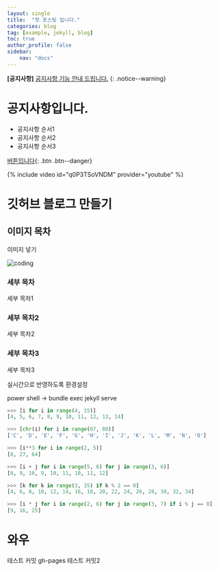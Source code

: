 ```yaml
---
layout: single
title:  "첫 포스팅 입니다."
categories: blog
tag: [example, jekyll, blog]
toc: true
author_profile: false
sidebar:
    nav: "docs"
---
```


**[공지사항]** [공지사항 기능 안내 드립니다.](https://mmistakes.github.io/minimal-mistakes/docs/quick-start-guide/)
{: .notice--warning}

<div class="notice--success">
<h1>공지사항입니다.</h1>
<ul>
    <li>공지사항 순서1</li>
    <li>공지사항 순서2</li>
    <li>공지사항 순서3</li>
</ul>
</div>

[버튼입니다](https://google.com){: .btn .btn--danger}

{% include video id="q0P3TSoVNDM" provider="youtube" %}


# 깃허브 블로그 만들기

## 이미지 목차

이미지 넣기

![coding](../images/2022-01-03-first/coding.png)

### 세부 목차

세부 목차1

### 세부 목차2

세부 목차2

### 세부 목차3

세부 목차3



실시간으로 반영하도록 환경설정 

power shell -> bundle exec jekyll serve

```python
>>> [i for i in range(4, 15)]
[4, 5, 6, 7, 8, 9, 10, 11, 12, 13, 14]

>>> [chr(i) for i in range(67, 80)]
['C', 'D', 'E', 'F', 'G', 'H', 'I', 'J', 'K', 'L', 'M', 'N', 'O']

>>> [i**3 for i in range(2, 5)]
[8, 27, 64]

>>> [i + j for i in range(5, 8) for j in range(3, 6)]
[8, 9, 10, 9, 10, 11, 10, 11, 12]

>>> [k for k in range(3, 35) if k % 2 == 0]
[4, 6, 8, 10, 12, 14, 16, 18, 20, 22, 24, 26, 28, 30, 32, 34]

>>> [i * j for i in range(2, 6) for j in range(3, 7) if i % j == 0]
[9, 16, 25]
```
# 와우

테스트 커밋
gh-pages
테스트 커밋2